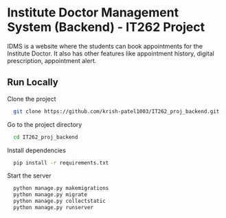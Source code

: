 
# Institute Doctor Management System (Backend) - IT262 Project 

IDMS is a website where the students can book appointments for the Institute Doctor. It also has other features like appointment history, digital prescription, appointment alert.



## Run Locally

Clone the project

```bash
  git clone https://github.com/krish-patel1003/IT262_proj_backend.git
```

Go to the project directory

```bash
  cd IT262_proj_backend
```

Install dependencies

```bash
  pip install -r requirements.txt
```

Start the server

```bash
  python manage.py makemigrations
  python manage.py migrate
  python manage.py collectstatic
  python manage.py runserver
```


